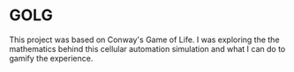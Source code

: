 # GOLG

This project was based on Conway's Game of Life. I was exploring the the mathematics behind this cellular automation simulation and what I can do to gamify the experience.
